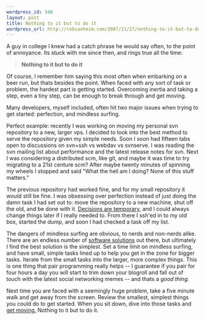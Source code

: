 ```yaml
--- 
wordpress_id: 348
layout: post
title: Nothing to it but to do it
wordpress_url: http://robsanheim.com/2007/11/27/nothing-to-it-but-to-do-it/
---
```

A guy in college I knew had a catch phrase he would say often, to the point of annoyance.  Its stuck with me since then, and rings true all the time: 

<strong>

<blockquote>Nothing to it but to do it</blockquote>

</strong>

Of course, I remember him saying this most often when embarking on a beer run, but thats besides the point.  When faced with any sort of task or problem, the hardest part is getting started.  Overcoming inertia and taking a step, even a tiny step, can be enough to break through and get moving.  

Many developers, myself included, often hit two major issues when trying to get started: perfection, and mindless surfing.

Perfect example: recently I was working on moving my personal svn repository to a new, larger vps.  I decided to look into the best method to serve the repository given my simple needs.  Soon I soon had fifteen tabs open to discussions on svn+ssh vs webdav vs svnserve.  I was reading the svn mailing list about performance and the latest release notes for svn.  Next I was considering a distributed scm, like git, and maybe it was time to try migrating to a 21st centure scm?  After maybe twenty minutes of spinning my wheels I stopped and said "What the hell am I doing?  None of this stuff matters."  

The previous repository had worked fine, and for my small repository it would still be fine.  I was obsessing over perfection instead of just doing the damn task I had set out to: move the repository to a new machine, shut off the old, and be done with it.  <a href="http://gettingreal.37signals.com/ch06_Done.php">Decisions are temporary</a>, and I could always change things later if I really needed to.  From there I ssh'ed in to my old box, started the dump, and soon I had checked a task off my list.

The dangers of mindless surfing are obvious, to nerds and non-nerds alike.  There are an endless number of <a href="http://lifehacker.com/software/distraction/">software solutions</a> out there, but ultimately I find the best solution is the simplest.  Set a time limit on mindless surfing, and have small, simple tasks lined up to help you get in the zone for bigger tasks.  Iterate from the small tasks into the larger, more complex things.  This is one thing that pair programming really helps -- I guarantee if you pair for four hours a day you will start to trim down your blogroll and fall out of touch with the latest social networking memes -- and thats a _good thing_. 

Next time you are faced with a seemingly huge problem, take a five minute walk and get away from the screen.  Review the smallest, simplest things you could do to get started.  When you sit down, dive into those tasks and <a href="http://www.joelonsoftware.com/articles/fog0000000339.html">get moving.</a>  Nothing to it but to do it.
